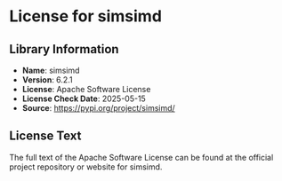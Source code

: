# License for simsimd

## Library Information
- **Name**: simsimd
- **Version**: 6.2.1
- **License**: Apache Software License
- **License Check Date**: 2025-05-15
- **Source**: https://pypi.org/project/simsimd/

## License Text
The full text of the Apache Software License can be found at the official project repository or website for simsimd.
